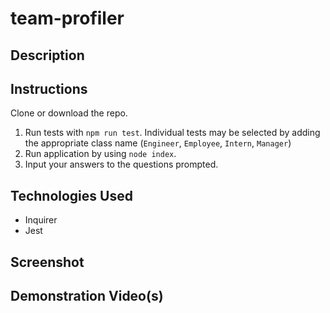 # team-profiler

## Description

## Instructions

Clone or download the repo.

1. Run tests with `npm run test`. Individual tests may be selected by adding the appropriate class name (`Engineer`, `Employee`, `Intern`, `Manager`)
2. Run application by using `node index`.
3. Input your answers to the questions prompted.

## Technologies Used

- Inquirer
- Jest

## Screenshot

## Demonstration Video(s)
